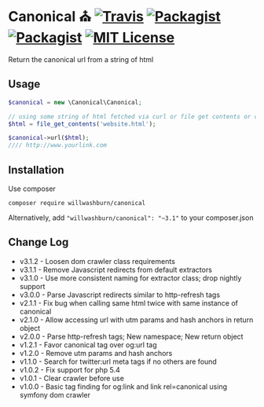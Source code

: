 # Canonical :church: [![Travis](https://img.shields.io/travis/willwashburn/canonical.svg)](https://travis-ci.org/willwashburn/canonical) [![Packagist](https://img.shields.io/packagist/dt/willwashburn/canonical.svg)](https://packagist.org/packages/willwashburn/canonical) [![Packagist](https://img.shields.io/packagist/v/willwashburn/canonical.svg)](https://packagist.org/packages/willwashburn/canonical) [![MIT License](https://img.shields.io/packagist/l/willwashburn/canonical.svg?style=flat-square)](https://github.com/willwashburn/canonical/blob/master/LICENSE)
Return the canonical url from a string of html

## Usage
 ```PHP
 $canonical = new \Canonical\Canonical;
 
 // using some string of html fetched via curl or file get contents or carrier pigeon
 $html = file_get_contents('website.html');

 $canonical->url($html);
 //// http://www.yourlink.com
```

## Installation
Use composer

```composer require willwashburn/canonical```

Alternatively, add ```"willwashburn/canonical": "~3.1"``` to your composer.json

## Change Log
- v3.1.2 - Loosen dom crawler class requirements
- v3.1.1 - Remove Javascript redirects from default extractors
- v3.1.0 - Use more consistent naming for extractor class; drop nightly support
- v3.0.0 - Parse Javascript redirects similar to http-refresh tags 
- v2.1.1 - Fix bug when calling same html twice with same instance of canonical
- v2.1.0 - Allow accessing url with utm params and hash anchors in return object
- v2.0.0 - Parse http-refresh tags; New namespace; New return object
- v1.2.1 - Favor canonical tag over og:url tag
- v1.2.0 - Remove utm params and hash anchors
- v1.1.0 - Search for twitter:url meta tags if no others are found
- v1.0.2 - Fix support for php 5.4
- v1.0.1 - Clear crawler before use
- v1.0.0 - Basic tag finding for og:link and link rel=canonical using symfony dom crawler
